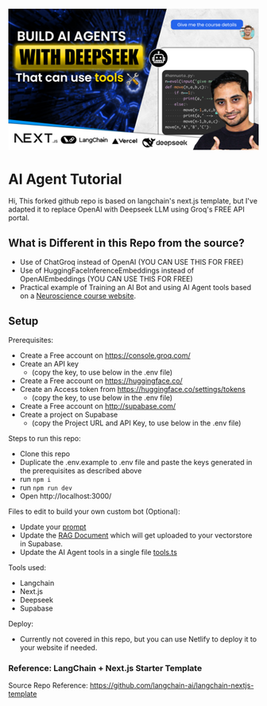 [![Open Source Models](./public/images/Thumbnail.png)](https://www.youtube.com/watch?v=0PjgwEid2OM)


# AI Agent Tutorial

Hi, This forked github repo is based on langchain's next.js template, but I've adapted it to replace OpenAI with Deepseek LLM using Groq's FREE API portal. 

## What is Different in this Repo from the source?
- Use of ChatGroq instead of OpenAI (YOU CAN USE THIS FOR FREE)
- Use of HuggingFaceInferenceEmbeddings instead of OpenAIEmbeddings (YOU CAN USE THIS FOR FREE)
- Practical example of Training an AI Bot and using AI Agent tools based on a [Neuroscience course website](https://sidwarrier.com/neuromastery).

## Setup

Prerequisites:
- Create a Free account on https://console.groq.com/
- Create an API key 
    - (copy the key, to use below in the .env file)
- Create a Free account on https://huggingface.co/
- Create an Access token from https://huggingface.co/settings/tokens 
    - (copy the key, to use below in the .env file)
- Create a Free account on http://supabase.com/
- Create a project on Supabase
    - (copy the Project URL and API Key, to use below in the .env file)

Steps to run this repo:
- Clone this repo
- Duplicate the .env.example to .env file and paste the keys generated in the prerequisites as described above
- run `npm i`
- run `npm run dev`
- Open http://localhost:3000/ 

Files to edit to build your own custom bot (Optional):
- Update your [prompt](app/api/prompt.ts)
- Update the [RAG Document](data/NeuroMastery-coursedetails.ts) which will get uploaded to your vectorstore in Supabase.
- Update the AI Agent tools in a single file [tools.ts](app/api/tools.ts)

Tools used:
- Langchain 
- Next.js 
- Deepseek 
- Supabase

Deploy:
- Currently not covered in this repo, but you can use Netlify to deploy it to your website if needed.



### Reference: LangChain + Next.js Starter Template
Source Repo Reference: https://github.com/langchain-ai/langchain-nextjs-template
